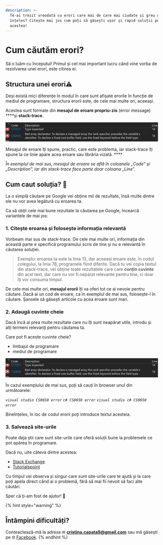 ```yaml
---
description: >-
  Te-ai trezit vreodată cu erori care mai de care mai ciudate și greu de
  înțeles? Citește mai jos cum poți să găsești ușor și rapid soluții pentru
  acestea!
---
```


# Cum căutăm erori?

Să o luăm cu începutul! Primul și cel mai important lucru când vine vorba de rezolvarea unei erori, este citirea ei. 

## Structura unei erori⚠️

Deși există mici diferențe în modul în care sunt afișate erorile în funcție de mediul de programare, structura erorii este, de cele mai multe ori, aceeași. 

Acestea sunt formate din **mesajul de eroare propriu-zis** \(error message\) ****și **stack-trace.**

![Eroare &#xEE;n Visual Studio](.gitbook/assets/image%20%283%29.png)

Mesajul de eroare îți spune, practic, care este problema, iar stack-trace îți spune la ce linie apare acea eroare sau librăria vizată. ****

_În exemplul de mai sus, mesajul de eroare se află în coloanele „Code” și „Description”, iar din stack-trace face parte doar coloana „Line”._

## Cum caut soluția? 🧐

La o simplă căutare pe Google vei obține mii de rezultate, însă multe dintre ele nu vor avea legătură cu eroarea ta.

Ca să obții cele mai bune rezultate la căutarea pe Google, încearcă variantele de mai jos:

### **1. Citește eroarea și folosește informația relevantă**

Vorbeam mai sus de stack-trace. De cele mai multe ori, informația din această parte e specifică programului scris de tine și nu e relevantă în căutarea soluției.

> Exemplu: eroarea ta este la linia 13, dar aceeași eroare este, în codul colegului, la linia 78, programele fiind diferite. Dacă tu vei copia textul din stack-trace, vei obține toate rezultatele care care **conțin cuvinte** din acel text, dar care nu vor fi neparat relevante pentru tine, ci doar îți vor consuma timpul.

De cele mai multe ori, **mesajul erorii** îți va oferi tot ce ai nevoie pentru căutare. Dacă ai un cod de eroare, ca în exemplul de mai sus, folosește-l în căutare. Șansele să găsești articole cu acea eroare sunt mari.

### 2. Adaugă cuvinte cheie

Dacă încă ai prea multe rezultate care nu îți sunt neapărat utile, introdu și alți termeni relevanți pentru căutarea ta.

Care pot fi aceste cuvinte cheie?

* limbajul de programare
* mediul de programare

![](.gitbook/assets/image%20%283%29.png)

În cazul exemplului de mai sus, poți să cauți în browser unul din următoarele:

_`visual studio CS0650 error` `c# CS0650 error` `visual studio c# CS0650 error`_

Bineînțeles, în loc de codul erorii poți introduce textul acesteia.

### 3. Salvează site-urile 

Poate deja știi care sunt site-urile care oferă soluții bune la problemele ce pot apărea în programare. 

Dacă nu, uite câteva dintre acestea:

* [Stack Exchange](https://stackexchange.com/) 
* [Tutorialspoint](https://www.tutorialspoint.com/)

Cu timpul vei observa și singur care sunt site-urile care te ajută și la care poți apela direct când ai o problemă, fără să mai fii nevoit să faci alte căutări.

Sper că ți-am fost de ajutor! 🤗

{% hint style="warning" %}
## Întâmpini dificultăți?

Conteactează-mă la adresa ✉ **cristina.capata9@gmail.com** sau mă găsești pe 🌐 [Facebook](https://www.messenger.com/t/cristinacapata).
{% endhint %}

